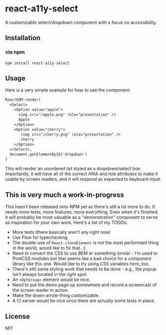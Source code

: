 # react-a11y-select

A customizable select/dropdown component with a focus on accessibility.

## Installation
### via npm
```
npm install react-a11y-select
```

## Usage
Here is a very simple example for how to use the component:

    ReactDOM.render(
      <Select>
        <Option value="apple">
          <img src="/apple.png" role="presentation" />
          Apple
        </Option>
        <Option value="cherry">
           <img src="/cherry.png" role="presentation" />
           Cherry
        </Option>
      </Select>,
      document.getElementById('dropdown')
    )

This will render an unordered list styled as a dropdown/select box. Importantly, it will have all of the correct ARIA and role attributes to make it usable by screen readers, and it will respond as expected to keyboard input.

## This is very much a work-in-progress
This hasn't been released onto NPM yet as there's still a lot more to do. It needs more tests, more features, more everything. Even when it's finished, it will probably be most valuable as a "demonstration" component to serve as inspiration for your own work. Here's a list of my TODOs:

* More tests (there basically aren't any right now)
* Use Flow for typechecking
* The double-use of `React.cloneElement` is not the most performant thing in the world, would like to fix that. :)
* Need to convert the CSS to use BEM or something similar - I'm used to PostCSS modules but that seems like a bad choice for a component library like this one. Would like to try using CSS variables here, too.
* There's still some styling work that needs to be done - e.g., the popup isn't always located in the right spot.
* An `<OptGroup>` element would be nice.
* Need to put the demo page up somewhere and record a screencast of the screen reader in action.
* Make the down-arrow-thing customizable.
* A CI server would be nice once there are actually some tests in place.

## License
MIT
